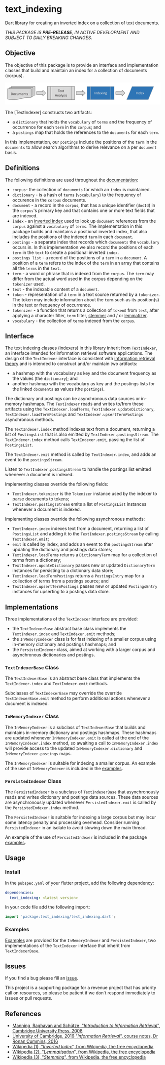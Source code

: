 <!-- 
BSD 3-Clause License
Copyright (c) 2022, GM Consult Pty Ltd
All rights reserved. 
-->

# text_indexing

Dart library for creating an inverted index on a collection of text documents.

*THIS PACKAGE IS **PRE-RELEASE**, IN ACTIVE DEVELOPMENT AND SUBJECT TO DAILY BREAKING CHANGES.*

## Objective

The objective of this package is to provide an interface and implementation classes that build and maintain an index for a collection of documents (corpus).

![Alt text](https://github.com/GM-Consult-Pty-Ltd/text_indexing/raw/main/assets/images/indexing.png?raw=true?raw=true "Index construction overview")

The [TextIndexer] constructs two artifacts:
* a `dictionary` that holds the `vocabulary` of `terms` and the frequency of occurrence for each `term` in the `corpus`; and
* a `postings` map that holds the references to the `documents` for each `term`. 

In this implementation, our `postings` include the positions of the `term` in the `documents` to allow search algorithms to derive relevance on a per `document` basis.

## Definitions

The following definitions are used throughout the [documentation](https://pub.dev/documentation/text_indexing/latest/):

* `corpus`- the collection of `documents` for which an `index` is maintained.
* `dictionary` - is a hash of `terms` (`vocabulary`) to the frequency of occurence in the `corpus` documents.
* `document` - a record in the `corpus`, that has a unique identifier (`docId`) in the `corpus`'s primary key and that contains one or more text fields that are indexed.
* `index` - an [inverted index](https://en.wikipedia.org/wiki/Inverted_index) used to look up `document` references from the `corpus` against a `vocabulary` of `terms`. The implementation in this package builds and maintains a positional inverted index, that also includes the positions of the indexed `term` in each `document`.
* `postings` - a separate index that records which `documents` the `vocabulary` occurs in. In this implementation we also record the positions of each `term` in the `text` to create a positional inverted `index`.
* `postings list` - a record of the positions of a `term` in a `document`. A position of a `term` refers to the index of the `term` in an array that contains all the `terms` in the `text`.
* `term` - a word or phrase that is indexed from the `corpus`. The `term` may differ from the actual word used in the corpus depending on the `tokenizer` used.
* `text` - the indexable content of a `document`.
* `token` - representation of a `term` in a text source returned by a `tokenizer`. The token may include information about the `term` such as its position(s) in the text or frequency of occurrence.
* `tokenizer` - a function that returns a collection of `token`s from `text`, after applying a character filter, `term` filter, [stemmer](https://en.wikipedia.org/wiki/Stemming) and / or [lemmatizer](https://en.wikipedia.org/wiki/Lemmatisation).
* `vocabulary` - the collection of `terms` indexed from the `corpus`.

## Interface

The text indexing classes (indexers) in this library inherit from `TextIndexer`, an interface intended for information retrieval software applications. The design of the `TextIndexer` interface is consistent with [information retrieval theory](https://nlp.stanford.edu/IR-book/pdf/irbookonlinereading.pdf) and is intended to construct and/or maintain two artifacts:
* a hashmap with the vocabulary as key and the document frequency as the values (the `dictionary`); and
* another hashmap with the vocabulary as key and the postings lists for the linked `documents` as values (the `postings`).

The dictionary and postings can be asynchronous data sources or in-memory hashmaps.  The `TextIndexer` reads and writes to/from these artifacts using the `TextIndexer.loadTerms`, `TextIndexer.updateDictionary`, `TextIndexer.loadTermPostings` and `TextIndexer.upsertTermPostings` asynchronous methods.

The `TextIndexer.index` method indexes text from a document, returning a list of `PostingsList` that is also emitted by `TextIndexer.postingsStream`. The `TextIndexer.index` method calls `TextIndexer.emit`, passing the list of `PostingsList`.

The `TextIndexer.emit` method is called by `TextIndexer.index`, and adds an event to the `postingsStream`.

Listen to `TextIndexer.postingsStream` to handle the postings list emitted whenever a document is indexed.

Implementing classes override the following fields:
* `TextIndexer.tokenizer` is the `Tokenizer` instance used by the indexer to parse documents to tokens;
* `TextIndexer.postingsStream` emits a list of `PostingsList` instances whenever a document is indexed.

Implementing classes override the following asynchronous methods:
* `TextIndexer.index` indexes text from a document, returning a list of `PostingsList` and adding it to the `TextIndexer.postingsStream` by calling `TextIndexer.emit`;
* `emit` is called by index, and adds an event to the `postingsStream` after updating the dictionary and postings data stores;
* `TextIndexer.loadTerms` returns a `DictionaryTerm` map for a collection of terms from a dictionary;
* `TextIndexer.updateDictionary` passes new or updated `DictionaryTerm` instances for persisting to a dictionary data store;
* `TextIndexer.loadTermPostings` returns a `PostingsEntry` map for a collection of terms from a postings source; and
* `TextIndexer.upsertTermPostings` passes new or updated `PostingsEntry` instances for upserting to a postings data store.

## Implementations

Three implementations of the `TextIndexer` interface are provided:
* the `TextIndexerBase` abstract base class implements the `TextIndexer.index` and `TextIndexer.emit` methods;
* the `InMemoryIndexer` class is for fast indexing of a smaller corpus using in-memory dictionary and postings hashmaps; and
* the `PersistedIndexer` class, aimed at working with a larger corpus and asynchronous dictionaries and postings.


### `TextIndexerBase` Class

The `TextIndexerBase` is an abstract base class that implements the `TextIndexer.index` and `TextIndexer.emit` methods.  

Subclasses of `TextIndexerBase` may override the override `TextIndexerBase.emit` method to perform additional actions whenever a document is indexed.

### `InMemoryIndexer` Class

The `InMemoryIndexer` is a subclass of `TextIndexerBase` that builds and maintains in-memory dictionary and postings hashmaps. These hashmaps are updated whenever `InMemoryIndexer.emit` is called at the end of the `InMemoryIndexer.index` method, so awaiting a call to `InMemoryIndexer.index` will provide access to the updated `InMemoryIndexer.dictionary` and `InMemoryIndexer.postings` maps. 

The `InMemoryIndexer` is suitable for indexing a smaller corpus. An example of the use of `InMemoryIndexer` is included in the [examples](https://pub.dev/packages/text_indexing/example).

### `PersistedIndexer` Class

The `PersistedIndexer` is a subclass of `TextIndexerBase` that asynchronously reads and writes dictionary and postings data sources. These data sources are asynchronously updated whenever `PersistedIndexer.emit` is called by the `PersistedIndexer.index` method. 

The `PersistedIndexer` is suitable for indexing a large corpus but may incur some latency penalty and processing overhead. Consider running `PersistedIndexer` in an isolate to avoid slowing down the main thread.

An example of the use of `PersistedIndexer` is included in the package [examples](https://pub.dev/packages/text_indexing/example).

## Usage

### Install

In the `pubspec.yaml` of your flutter project, add the following dependency:

```yaml
dependencies:
  text_indexing: <latest version>
```

In your code file add the following import:

```dart
import 'package:text_indexing/text_indexing.dart';
```

### Examples

[Examples](https://pub.dev/packages/text_indexing/example) are provided for the `InMemoryIndexer` and `PersistedIndexer`, two implementations of the `TextIndexer` interface that inherit from `TextIndexerBase`.

## Issues

If you find a bug please fill an [issue](https://github.com/GM-Consult-Pty-Ltd/text_indexing/issues).  

This project is a supporting package for a revenue project that has priority call on resources, so please be patient if we don't respond immediately to issues or pull requests.

## References

* [Manning, Raghavan and Schütze, "*Introduction to Information Retrieval*", Cambridge University Press, 2008](https://nlp.stanford.edu/IR-book/pdf/irbookprint.pdf)
* [University of Cambridge, 2016 "*Information Retrieval*", course notes, Dr Ronan Cummins, 2016](https://www.cl.cam.ac.uk/teaching/1516/InfoRtrv/)
* [Wikipedia (1), "*Inverted Index*", from Wikipedia, the free encyclopedia](https://en.wikipedia.org/wiki/Inverted_index)
* [Wikipedia (2), "*Lemmatisation*", from Wikipedia, the free encyclopedia](https://en.wikipedia.org/wiki/Lemmatisation)
* [Wikipedia (3), "*Stemming*", from Wikipedia, the free encyclopedia](https://en.wikipedia.org/wiki/Stemming)





